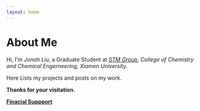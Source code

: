 ```yaml
---
layout: home
---
```

# About Me

Hi, I'm *Jonah Liu*, a Graduate Student at *<a href="http://stm.xmu.edu.cn">STM Group</a>, College of Chemistry and Chemical Engerneering, Xiamen University*.

Here Lists my projects and posts on my work.    

**Thanks for your visitation.**
     
        

     
    
     

[**Finacial Suppport**](http://jonahliu.cf/donate)  


